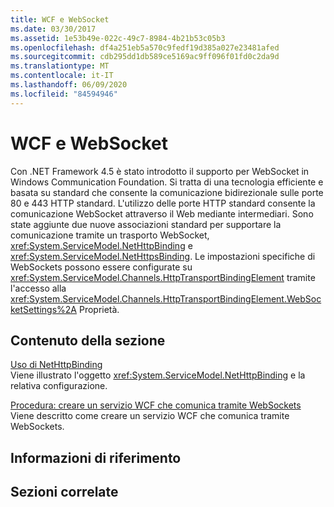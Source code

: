 ```yaml
---
title: WCF e WebSocket
ms.date: 03/30/2017
ms.assetid: 1e53b49e-022c-49c7-8984-4b21b53c05b3
ms.openlocfilehash: df4a251eb5a570c9fedf19d385a027e23481afed
ms.sourcegitcommit: cdb295dd1db589ce5169ac9ff096f01fd0c2da9d
ms.translationtype: MT
ms.contentlocale: it-IT
ms.lasthandoff: 06/09/2020
ms.locfileid: "84594946"
---
```

# <a name="wcf-and-websockets"></a>WCF e WebSocket
Con .NET Framework 4.5 è stato introdotto il supporto per WebSocket in Windows Communication Foundation.  Si tratta di una tecnologia efficiente e basata su standard che consente la comunicazione bidirezionale sulle porte 80 e 443 HTTP standard. L'utilizzo delle porte HTTP standard consente la comunicazione WebSocket attraverso il Web mediante intermediari.  Sono state aggiunte due nuove associazioni standard per supportare la comunicazione tramite un trasporto WebSocket, <xref:System.ServiceModel.NetHttpBinding> e <xref:System.ServiceModel.NetHttpsBinding>. Le impostazioni specifiche di WebSockets possono essere configurate su <xref:System.ServiceModel.Channels.HttpTransportBindingElement> tramite l'accesso alla <xref:System.ServiceModel.Channels.HttpTransportBindingElement.WebSocketSettings%2A> Proprietà.
  
## <a name="in-this-section"></a>Contenuto della sezione  
 [Uso di NetHttpBinding](using-the-nethttpbinding.md)  
 Viene illustrato l'oggetto <xref:System.ServiceModel.NetHttpBinding> e la relativa configurazione.  
  
 [Procedura: creare un servizio WCF che comunica tramite WebSockets](how-to-create-a-wcf-service-that-communicates-over-websockets.md)  
 Viene descritto come creare un servizio WCF che comunica tramite WebSockets.  
  
## <a name="reference"></a>Informazioni di riferimento  
  
## <a name="related-sections"></a>Sezioni correlate
